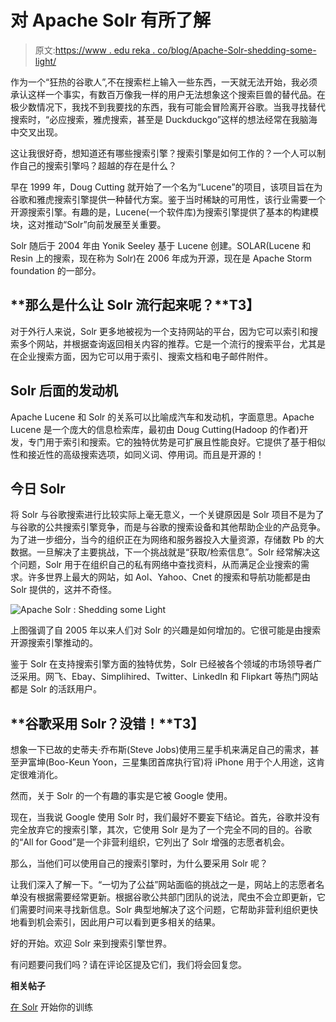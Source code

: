 # 对 Apache Solr 有所了解

> 原文:[https://www . edu reka . co/blog/Apache-Solr-shedding-some-light/](https://www.edureka.co/blog/apache-solr-shedding-some-light/)

作为一个“狂热的谷歌人”,不在搜索栏上输入一些东西，一天就无法开始，我必须承认这样一个事实，有数百万像我一样的用户无法想象这个搜索巨兽的替代品。在极少数情况下，我找不到我要找的东西，我有可能会冒险离开谷歌。当我寻找替代搜索时，“必应搜索，雅虎搜索，甚至是 Duckduckgo”这样的想法经常在我脑海中交叉出现。

这让我很好奇，想知道还有哪些搜索引擎？搜索引擎是如何工作的？一个人可以制作自己的搜索引擎吗？超越的存在是什么？

早在 1999 年，Doug Cutting 就开始了一个名为“Lucene”的项目，该项目旨在为谷歌和雅虎搜索引擎提供一种替代方案。鉴于当时稀缺的可用性，该行业需要一个开源搜索引擎。有趣的是，Lucene(一个软件库)为搜索引擎提供了基本的构建模块，这对推动“Solr”向前发展至关重要。

Solr 随后于 2004 年由 Yonik Seeley 基于 Lucene 创建。SOLAR(Lucene 和 Resin 上的搜索，现在称为 Solr)在 2006 年成为开源，现在是 Apache Storm foundation 的一部分。

## **那么是什么让 Solr 流行起来呢？**T3】

对于外行人来说，Solr 更多地被视为一个支持网站的平台，因为它可以索引和搜索多个网站，并根据查询返回相关内容的推荐。它是一个流行的搜索平台，尤其是在企业搜索方面，因为它可以用于索引、搜索文档和电子邮件附件。

## **Solr 后面的发动机**

Apache Lucene 和 Solr 的关系可以比喻成汽车和发动机，字面意思。Apache Lucene 是一个庞大的信息检索库，最初由 Doug Cutting(Hadoop 的作者)开发，专门用于索引和搜索。它的独特优势是可扩展且性能良好。它提供了基于相似性和接近性的高级搜索选项，如同义词、停用词。而且是开源的！

## **今日 Solr**

将 Solr 与谷歌搜索进行比较实际上毫无意义，一个关键原因是 Solr 项目不是为了与谷歌的公共搜索引擎竞争，而是与谷歌的搜索设备和其他帮助企业的产品竞争。为了进一步细分，当今的组织正在为网络和服务器投入大量资源，存储数 Pb 的大数据。一旦解决了主要挑战，下一个挑战就是“获取/检索信息”。Solr 经常解决这个问题，Solr 用于在组织自己的私有网络中查找资料，从而满足企业搜索的需求。许多世界上最大的网站，如 Aol、Yahoo、Cnet 的搜索和导航功能都是由 Solr 提供的，这并不奇怪。

![Apache Solr : Shedding some Light](../Images/68217493753baa2afdbc48f145358fcc.png "Apache Solr : Shedding some Light")

上图强调了自 2005 年以来人们对 Solr 的兴趣是如何增加的。它很可能是由搜索开源搜索引擎推动的。

鉴于 Solr 在支持搜索引擎方面的独特优势，Solr 已经被各个领域的市场领导者广泛采用。网飞、Ebay、Simplihired、Twitter、LinkedIn 和 Flipkart 等热门网站都是 Solr 的活跃用户。

## **谷歌采用 Solr？没错！**T3】

想象一下已故的史蒂夫·乔布斯(Steve Jobs)使用三星手机来满足自己的需求，甚至尹富坤(Boo-Keun Yoon，三星集团首席执行官)将 iPhone 用于个人用途，这肯定很难消化。

然而，关于 Solr 的一个有趣的事实是它被 Google 使用。

现在，当我说 Google 使用 Solr 时，我们最好不要妄下结论。首先，谷歌并没有完全放弃它的搜索引擎，其次，它使用 Solr 是为了一个完全不同的目的。谷歌的“All for Good”是一个非营利组织，它列出了 Solr 增强的志愿者机会。

那么，当他们可以使用自己的搜索引擎时，为什么要采用 Solr 呢？

让我们深入了解一下。“一切为了公益”网站面临的挑战之一是，网站上的志愿者名单没有根据需要经常更新。根据谷歌公共部门团队的说法，爬虫不会立即更新，它们需要时间来寻找新信息。Solr 典型地解决了这个问题，它帮助非营利组织更快地看到机会索引，因此用户可以看到更多相关的结果。

好的开始。欢迎 Solr 来到搜索引擎世界。

有问题要问我们吗？请在评论区提及它们，我们将会回复您。

**相关帖子**

[在 Solr](https://www.edureka.co/apache-solr-self-paced) 开始你的训练